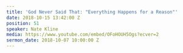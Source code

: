 ```yaml
---
title: 'God Never Said That: "Everything Happens for a Reason"'
date: 2018-10-15 13:42:00 Z
position: 51
speaker: Nate Kline
media: https://www.youtube.com/embed/OFoHOUH5Ogs?ecver=2
sermon_date: 2018-10-07 10:00:00 Z
---
```



